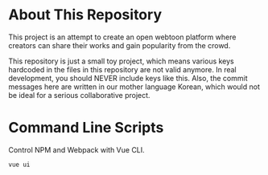 # About This Repository

This project is an attempt to create an open webtoon platform where creators can share their works and gain popularity from the crowd.

This repository is just a small toy project, which means various keys hardcoded in the files in this repository are not valid anymore. In real development, you should NEVER include keys like this. Also, the commit messages here are written in our mother language Korean, which would not be ideal for a serious collaborative project.

# Command Line Scripts
Control NPM and Webpack with Vue CLI.
```
vue ui
```
